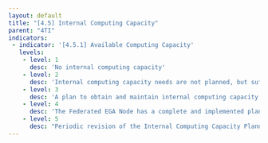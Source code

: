 ```yaml
---
layout: default
title: "[4.5] Internal Computing Capacity"
parent: "4TI"
indicators:
 - indicator: '[4.5.1] Available Computing Capacity'
   levels:
    - level: 1
      desc: 'No internal computing capacity'
    - level: 2
      desc: 'Internal computing capacity needs are not planned, but sufficient computing resources can be obtained as the node needs'
    - level: 3  
      desc: 'A plan to obtain and maintain internal computing capacity required for node services is drafted, considering hosting institution policies and node services required in the Federated EGA ecosystem'
    - level: 4
      desc: 'The Federated EGA Node has a complete and implemented plan to maintain sufficient internal computing capacity for required services and increase capacity when needed'
    - level: 5
      desc: "Periodic revision of the Internal Computing Capacity Planning according to utilization KPI's of the Federated EGA Node updating it whenever necessary"
---
```

